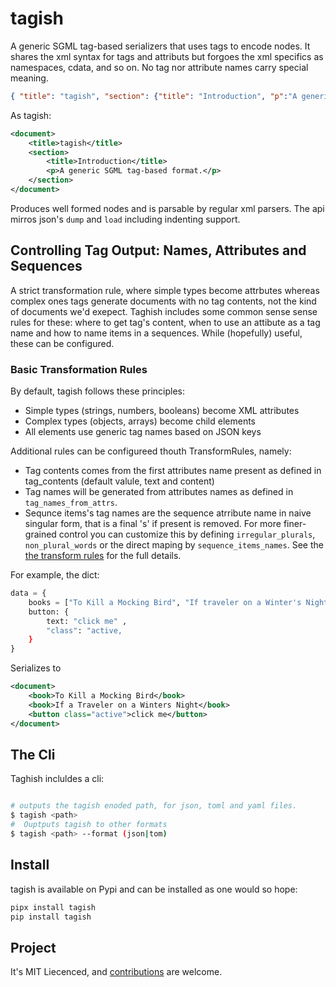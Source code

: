 # tagish

A generic SGML tag-based serializers that uses tags to encode nodes. It shares the xml syntax for tags and attributs but forgoes the xml specifics as namespaces, cdata, and so on.  No tag nor attribute names carry special meaning.

```json
{ "title": "tagish", "section": {"title": "Introduction", "p":"A generic SGML tag-based format."}
```

As tagish:

```xml
<document>  
    <title>tagish</title>
    <section>
        <title>Introduction</title>
        <p>A generic SGML tag-based format.</p>
    </section>
</document>

```

Produces well formed nodes and is parsable by regular xml parsers. The api mirros json's `dump` and `load` including indenting support.

## Controlling Tag Output: Names, Attributes and Sequences

A strict transformation rule, where simple types become attrbutes whereas complex ones tags generate documents with no tag contents, not the kind of documents we'd exepect.
Taghish includes some common sense sense rules for these: where to get  tag's  content, when to use an attibute as a tag name and how to name items in a sequences. While (hopefully) useful, these can be configured.

### Basic Transformation Rules

By default, tagish follows these principles:

- Simple types (strings, numbers, booleans) become XML attributes
- Complex types (objects, arrays) become child elements
- All elements use generic tag names based on JSON keys

Additional rules can be configureed thouth TransformRules, namely:

- Tag contents comes from the first attributes name present as  defined in tag_contents (default valule, text and content)
- Tag names will be generated from attributes names as defined in `tag_names_from_attrs`.
- Sequnce items's tag names are the sequence atrribute name in naive singular form, that is a final 's' if present is removed. For more finer-grained control  you can customize this by defining `irregular_plurals`, `non_plural_words` or the direct maping by `sequence_items_names`.  See the [the transform rules](./tagish/rules.py) for the full details.

For example, the dict:

```python
data = {
    books = ["To Kill a Mocking Bird", "If traveler on a Winter's Night a Traveler" ]
    button: {
        text: "click me" ,
        "class": "active,
    }
}
```

Serializes to

```xml
<document>
    <book>To Kill a Mocking Bird</book>
    <book>If a Traveler on a Winters Night</book>
    <button class="active">click me</button>
</document>
```

## The Cli

Taghish incluldes a cli:

```bash

# outputs the tagish enoded path, for json, toml and yaml files.
$ tagish <path> 
#  Ouptputs tagish to other formats
$ tagish <path> --format (json|tom)
```

## Install

tagish is available on Pypi and can be installed as one would so hope:

```bash
pipx install tagish
pip install tagish
```

## Project

It's MIT Liecenced, and [contributions](github.com/arthur-debert/tagish) are welcome.
